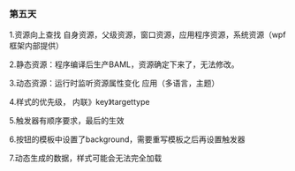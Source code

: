 ﻿### 第五天

1.资源向上查找 自身资源，父级资源，窗口资源，应用程序资源，系统资源（wpf框架内部提供）

2.静态资源：程序编译后生产BAML，资源确定下来了，无法修改。

3.动态资源：运行时监听资源属性变化  应用（多语言，主题）

4.样式的优先级， 内联》key》targettype

5.触发器有顺序要求，最后的生效

6.按钮的模板中设置了background，需要重写模板之后再设置触发器

7.动态生成的数据，样式可能会无法完全加载